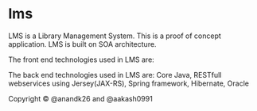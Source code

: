 # lms
LMS is a Library Management System. This is a proof of concept application. LMS is built on SOA architecture.

The front end technologies used in LMS are: 

The back end technologies used in LMS are: Core Java, RESTfull webservices using Jersey(JAX-RS), Spring framework, Hibernate, Oracle

Copyright &copy; @anandk26 and @aakash0991
